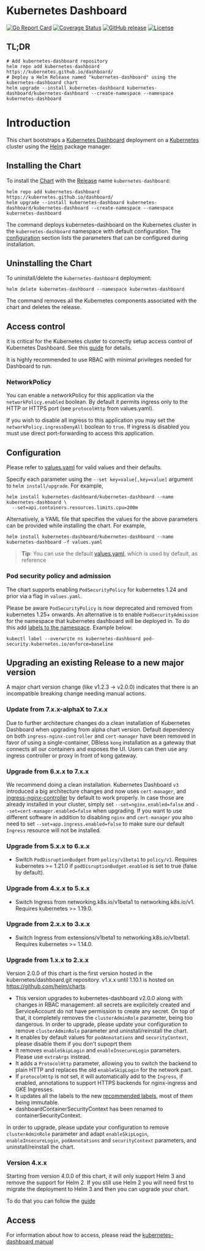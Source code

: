 # Kubernetes Dashboard

[![Go Report Card](https://goreportcard.com/badge/github.com/kubernetes/dashboard)](https://goreportcard.com/report/github.com/kubernetes/dashboard)
[![Coverage Status](https://codecov.io/github/kubernetes/dashboard/coverage.svg?branch=master)](https://codecov.io/github/kubernetes/dashboard?branch=master)
[![GitHub release](https://img.shields.io/github/release/kubernetes/dashboard.svg)](https://github.com/kubernetes/dashboard/releases/latest)
[![License](https://img.shields.io/badge/License-Apache%202.0-blue.svg)](https://github.com/kubernetes/dashboard/blob/master/LICENSE)

## TL;DR

```console
# Add kubernetes-dashboard repository
helm repo add kubernetes-dashboard https://kubernetes.github.io/dashboard/
# Deploy a Helm Release named "kubernetes-dashboard" using the kubernetes-dashboard chart
helm upgrade --install kubernetes-dashboard kubernetes-dashboard/kubernetes-dashboard --create-namespace --namespace kubernetes-dashboard
```

# Introduction

This chart bootstraps a [Kubernetes Dashboard](https://github.com/kubernetes/dashboard) deployment on
a [Kubernetes](https://kubernetes.io) cluster using the [Helm](https://helm.sh) package manager.

## Installing the Chart

To install the [Chart](https://helm.sh/docs/intro/using_helm/#three-big-concepts) with
the [Release](https://helm.sh/docs/intro/using_helm/#three-big-concepts) name `kubernetes-dashboard`:

```console
helm repo add kubernetes-dashboard https://kubernetes.github.io/dashboard/
helm upgrade --install kubernetes-dashboard kubernetes-dashboard/kubernetes-dashboard --create-namespace --namespace kubernetes-dashboard
```

The command deploys kubernetes-dashboard on the Kubernetes cluster in the `kubernetes-dashboard` namespace with default
configuration.
The [configuration](#configuration) section lists the parameters that can be configured during installation.

## Uninstalling the Chart

To uninstall/delete the `kubernetes-dashboard` deployment:

```console
helm delete kubernetes-dashboard --namespace kubernetes-dashboard
```

The command removes all the Kubernetes components associated with the chart and deletes the release.

## Access control

It is critical for the Kubernetes cluster to correctly setup access control of Kubernetes Dashboard.
See this [guide](https://github.com/kubernetes/dashboard/blob/master/docs/user/access-control/README.md) for details.

It is highly recommended to use RBAC with minimal privileges needed for Dashboard to run.

### NetworkPolicy

You can enable a networkPolicy for this application via the `networkPolicy.enabled` boolean. By default it permits
ingress only to the HTTP or HTTPS port (see `protocolHttp` from values.yaml).

If you wish to disable all ingress to this application you may set the `networkPolicy.ingressDenyAll` boolean to `true`.
If ingress is disabled you must use direct port-forwarding to access this application.

## Configuration

Please refer
to [values.yaml](https://github.com/kubernetes/dashboard/blob/master/charts/kubernetes-dashboard/values.yaml)
for valid values and their defaults.

Specify each parameter using the `--set key=value[,key=value]` argument to `helm install/upgrade`. For example,

```console
helm install kubernetes-dashboard/kubernetes-dashboard --name kubernetes-dashboard \
  --set=api.containers.resources.limits.cpu=200m
```

Alternatively, a YAML file that specifies the values for the above parameters can be provided while installing the
chart. For example,

```console
helm install kubernetes-dashboard/kubernetes-dashboard --name kubernetes-dashboard -f values.yaml
```

> **Tip**: You can use the default [values.yaml](values.yaml), which is used by default, as reference

### Pod security policy and admission

The chart supports enabling ``PodSecurityPolicy`` for kubernetes 1.24 and prior via a flag in `values.yaml`.

Please be aware `PodSecurityPolicy` is now deprecated and removed from kubernetes 1.25+ onwards. An alternative is to
enable ``PodSecurityAdmission`` for the namespace that kubernetes dashboard will be deployed in. To do this
add [labels to the namespace](https://kubernetes.io/docs/tasks/configure-pod-container/enforce-standards-namespace-labels).
Example below:

```console
kubectl label --overwrite ns kubernetes-dashboard pod-security.kubernetes.io/enforce=baseline
```

## Upgrading an existing Release to a new major version

A major chart version change (like v1.2.3 -> v2.0.0) indicates that there is an
incompatible breaking change needing manual actions.

### Update from 7.x.x-alphaX to 7.x.x

Due to further architecture changes do a clean installation of Kubernetes Dashboard when upgrading from alpha chart version.
Default dependency on both `ingress-nginx-controller` and `cert-manager` have been removed in favor of using a single-container, DBless
`kong` installation as a gateway that connects all our containers and exposes the UI. Users can then use any ingress controller or proxy
in front of kong gateway.

### Upgrade from 6.x.x to 7.x.x

We recommend doing a clean installation. Kubernetes Dashboard `v3` introduced a big architecture changes and now uses `cert-manager`, 
and [ingress-nginx-controller](https://kubernetes.github.io/ingress-nginx/) by default to work properly. In case those are already installed in your cluster, simply set `--set=nginx.enabled=false` 
and `--set=cert-manager.enabled=false` when upgrading. If you want to use different software in addition to disabling `nginx` and `cert-manager` you also 
need to set `--set=app.ingress.enabled=false` to make sure our default `Ingress` resource will not be installed.

### Upgrade from 5.x.x to 6.x.x

- Switch `PodDisruptionBudget` from `policy/v1beta1` to `policy/v1`. Requires kubernetes >= 1.21.0
  if `podDisruptionBudget.enabled` is set to true (false by default).

### Upgrade from 4.x.x to 5.x.x

- Switch Ingress from networking.k8s.io/v1beta1 to networking.k8s.io/v1. Requires kubernetes >= 1.19.0.

### Upgrade from 2.x.x to 3.x.x

- Switch Ingress from extensions/v1beta1 to networking.k8s.io/v1beta1. Requires kubernetes >= 1.14.0.

### Upgrade from 1.x.x to 2.x.x

Version 2.0.0 of this chart is the first version hosted in the kubernetes/dashboard.git repository. v1.x.x until 1.10.1
is hosted on https://github.com/helm/charts.

- This version upgrades to kubernetes-dashboard v2.0.0 along with changes in RBAC management: all secrets are
  explicitely created and ServiceAccount do not have permission to create any secret. On top of that, it completely
  removes the `clusterAdminRole` parameter, being too dangerous. In order to upgrade, please update your configuration
  to remove `clusterAdminRole` parameter and uninstall/reinstall the chart.
- It enables by default values for `podAnnotations` and `securityContext`, please disable them if you don't supoprt them
- It removes `enableSkipLogin` and `enableInsecureLogin` parameters. Please use `extraArgs` instead.
- It adds a `ProtocolHttp` parameter, allowing you to switch the backend to plain HTTP and replaces the
  old `enableSkipLogin` for the network part.
- If `protocolHttp` is not set, it will automatically add to the `Ingress`, if enabled, annotations to support HTTPS
  backends for nginx-ingress and GKE Ingresses.
- It updates all the labels to the
  new [recommended labels](https://github.com/helm/charts/blob/master/REVIEW_GUIDELINES.md#names-and-labels), most of
  them being immutable.
- dashboardContainerSecurityContext has been renamed to containerSecurityContext.

In order to upgrade, please update your configuration to remove `clusterAdminRole` parameter and
adapt `enableSkipLogin`, `enableInsecureLogin`, `podAnnotations` and `securityContext` parameters, and
uninstall/reinstall the chart.

### Version 4.x.x

Starting from version 4.0.0 of this chart, it will only support Helm 3 and remove the support for Helm 2.
If you still use Helm 2 you will need first to migrate the deployment to Helm 3 and then you can upgrade your chart.

To do that you can follow the [guide](https://helm.sh/blog/migrate-from-helm-v2-to-helm-v3/)

## Access

For information about how to access, please read
the [kubernetes-dashboard manual](https://github.com/kubernetes/dashboard)
